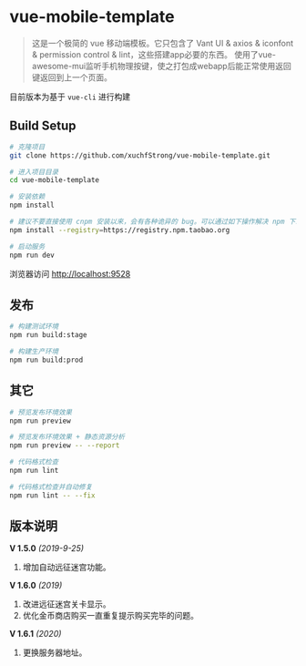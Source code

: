 # vue-mobile-template

> 这是一个极简的 vue 移动端模板。它只包含了 Vant UI & axios & iconfont & permission control & lint，这些搭建app必要的东西。
使用了vue-awesome-mui监听手机物理按键，使之打包成webapp后能正常使用返回键返回到上一个页面。

目前版本为基于 `vue-cli` 进行构建


## Build Setup

```bash
# 克隆项目
git clone https://github.com/xuchfStrong/vue-mobile-template.git

# 进入项目目录
cd vue-mobile-template

# 安装依赖
npm install

# 建议不要直接使用 cnpm 安装以来，会有各种诡异的 bug。可以通过如下操作解决 npm 下载速度慢的问题
npm install --registry=https://registry.npm.taobao.org

# 启动服务
npm run dev
```

浏览器访问 [http://localhost:9528](http://localhost:9528)

## 发布

```bash
# 构建测试环境
npm run build:stage

# 构建生产环境
npm run build:prod
```

## 其它

```bash
# 预览发布环境效果
npm run preview

# 预览发布环境效果 + 静态资源分析
npm run preview -- --report

# 代码格式检查
npm run lint

# 代码格式检查并自动修复
npm run lint -- --fix
```

## 版本说明
**V 1.5.0** *(2019-9-25)*
1. 增加自动远征迷宫功能。

**V 1.6.0** *(2019)*
1. 改进远征迷宫关卡显示。
2. 优化金币商店购买一直重复提示购买完毕的问题。

**V 1.6.1** *(2020)*
1. 更换服务器地址。

